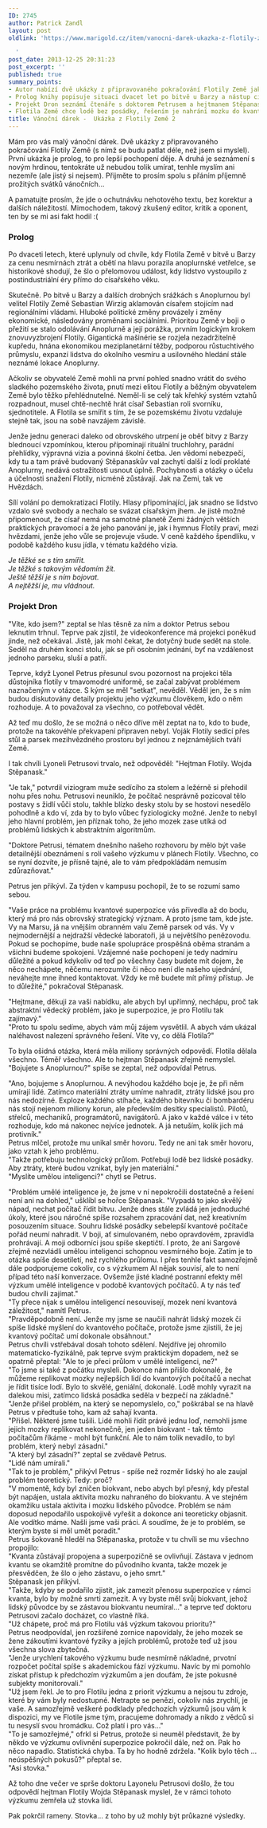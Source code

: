 ```yaml
---
ID: 2745
author: Patrick Zandl
layout: post
oldlink: 'https://www.marigold.cz/item/vanocni-darek-ukazka-z-flotily-zeme-2

  '
post_date: 2013-12-25 20:31:23
post_excerpt: ''
published: true
summary_points:
- Autor nabízí dvě ukázky z připravovaného pokračování Flotily Země jako vánoční dárek.
- Prolog knihy popisuje situaci dvacet let po bitvě u Barzy a nástup císařství.
- Projekt Dron seznámí čtenáře s doktorem Petrusem a hejtmanem Stěpanaskem.
- Flotila Země chce lodě bez posádky, řešením je nahrání mozku do kvantového počítače.
title: Vánoční dárek -  Ukázka z Flotily Země 2
---
```


<p>Mám pro vás malý vánoční dárek. Dvě ukázky z připravovaného pokračování Flotily Země (s nímž se budu patlat déle, než jsem si myslel). První ukázka je prolog, to pro lepší pochopení děje. A druhá je seznámení s novým hrdinou, tentokráte už nebudou tolik umírat, tenhle myslím ani nezemře (ale jistý si nejsem). Přijměte to prosím spolu s přáním příjemně prožitých svátků vánočních…</p>


<p>A pamatujte prosím, že jde o ochutnávku nehotového textu, bez korektur a dalších náležitostí. Mimochodem, takový zkušený editor, kritik a oponent, ten by se mi asi fakt hodil :(</p>


<h3>Prolog</h3>
<p>Po dvaceti letech, které uplynuly od chvíle, kdy Flotila Země v bitvě u Barzy za cenu nesmírnách ztrát a obětí na hlavu porazila anoplurnské vetřelce, se historikové shodují, že šlo o přelomovou událost, kdy lidstvo vystoupilo z postindustriální éry přímo do císařského věku.</p>

<p>Skutečně. Po bitvě u Barzy a dalších drobných srážkách s Anoplurnou byl velitel Flotily Země Sebastian Wirzig aklamován císařem stojícím nad regionálními vládami. Hluboké politické změny provázely i změny ekonomické, následovány proměnami sociálními. Prioritou Země v boji o přežití se stalo odolávání Anoplurně a její porážka, prvním logickým krokem znovuvyzbrojení Flotily. Gigantická mašinérie se rozjela nezadržitelně kupředu, hnána ekonomikou meziplanetární těžby, podporou růstuchtivého průmyslu, expanzí lidstva do okolního vesmíru a usilovného hledání stále neznámé lokace Anoplurny.</p>

<p>Ačkoliv se obyvatelé Země mohli na první pohled snadno vrátit do svého sladkého pozemského života, pnutí mezi elitou Flotily a běžným obyvatelem Země bylo těžko přehlédnutelné. Neměl-li se celý tak křehký systém vztahů rozpadnout, musel chtě-nechtě hrát císař Sebastian roli svorníku, sjednotitele. A Flotila se smířit s tím, že se pozemskému životu vzdaluje stejně tak, jsou na sobě navzájem závislé.</p>

<p>Jenže jednu generaci daleko od obrovského utrpení je oběť bitvy z Barzy blednoucí vzpomínkou, kterou přípomínají rituální truchlohry, parádní přehlídky, výpravná vizia a povinná školní četba. Jen vědomí nebezpečí, kdy tu a tam právě budovaný Stěpanaskův val zachytí další z lodí proklaté Anoplurny, nedává ostražitosti usnout úplně. Pochybnosti a otázky o účelu a účelnosti snažení Flotily, nicméně zůstávají. Jak na Zemi, tak ve Hvězdách.</p>

<p>Sílí volání po demokratizaci Flotily. Hlasy připomínající, jak snadno se lidstvo vzdalo své svobody a nechalo se svázat císařským jhem. Je jistě možné připomenout, že císař nemá na samotné planetě Zemi žádných větších praktických pravomocí a že jeho panování je, jak i hymnus Flotily praví, mezi hvězdami, jenže jeho vůle se projevuje všude. V ceně každého špendlíku, v podobě každého kusu jídla, v tématu každého vizia.</p>

<p><em>Je těžké se s tím smířit. <br />Je těžké s takovým vědomím žít. <br />Ještě těžší je s ním bojovat. <br />A nejtěžší je, mu vládnout.</em></p>

<h3>Projekt Dron</h3>
<p>"Víte, kdo jsem?" zeptal se hlas těsně za ním a doktor Petrus sebou leknutím trhnul. Teprve pak zjistil, že videokonference má projekci poněkud jinde, než očekával. Jistě, jak mohl čekat, že dotyčný bude sedět na stole. Seděl na druhém konci stolu, jak se při osobním jednání, byť na vzdálenost jednoho parseku, sluší a patří.</p>

<p>Teprve, když Lyonel Petrus přesunul svou pozornost na projekci těla důstojníka flotily v tmavomodré uniformě, se začal zabývat problémem naznačeným v otázce. S kým se měl "setkat", nevěděl. Věděl jen, že s ním budou diskutovány detaily projektu jeho výzkumu člověkem, kdo o něm rozhoduje. A to považoval za všechno, co potřeboval vědět. </p>

<p>Až teď mu došlo, že se možná o něco dříve měl zeptat na to, kdo to bude, protože na takovéhle překvapení připraven nebyl. Voják Flotily sedící přes stůl a parsek mezihvězdného prostoru byl jednou z nejznámějších tváří Země. </p>

<p>I tak chvíli Lyoneli Petrusovi trvalo, než odpověděl: "Hejtman Flotily. Wojda Stěpanask."</p>

<p>"Je tak," potvrdil viziogram muže sedícího za stolem a ležérně si přehodil nohu přes nohu. Petrusovi neuniklo, že počítač nesprávně pozicoval tělo postavy s židlí vůči stolu, takhle blízko desky stolu by se hostovi nesedělo pohodlně a kdo ví, zda by to bylo vůbec fyziologicky možné. Jenže to nebyl jeho hlavní problém, jen příznak toho, že jeho mozek zase utíká od problémů lidských k abstraktním algoritmům.</p>

<p>"Doktore Petrusi, tématem dnešního našeho rozhovoru by mělo být vaše detailnější obeznámení s rolí vašeho výzkumu v plánech Flotily. Všechno, co se nyní dozvíte, je přísně tajné, ale to vám předpokládám nemusím zdůrazňovat." </p>

<p>Petrus jen přikývl. Za týden v kampusu pochopil, že to se rozumí samo sebou.</p>

<p>"Vaše práce na problému kvantové superpozice vás přivedla až do bodu, který má pro nás obrovský strategický význam. A proto jsme tam, kde jste. Vy na Marsu, já na vnějším obranném valu Země parsek od vás. Vy v nejmodernější a nejdražší vědecké laboratoři, já u největšího penězovodu. Pokud se pochopíme, bude naše spolupráce prospěšná oběma stranám a všichni budeme spokojeni. Vzájemné naše pochopení je tedy nadmíru důležité a pokud kdykoliv od teď po všechny časy budete mít dojem, že něco nechápete, něčemu nerozumíte či něco není dle našeho ujednání, neváhejte mne ihned kontaktovat. Vždy ke mě budete mít přímý přístup. Je to důležité," pokračoval Stěpanask.</p>

<p>"Hejtmane, děkuji za vaši nabídku, ale abych byl upřímný, nechápu, proč tak abstraktní vědecký problém, jako je superpozice, je pro Flotilu tak zajímavý."<br />"Proto tu spolu sedíme, abych vám můj zájem vysvětlil. A abych vám ukázal naléhavost nalezení správného řešení. Víte vy, co dělá Flotila?"</p>

<p>To byla ošidná otázka, která měla miliony správných odpovědí. Flotila dělala všechno. Téměř všechno. Ale to hejtman Stěpanask zřejmě nemyslel. "Bojujete s Anoplurnou?" spíše se zeptal, než odpovídal Petrus.</p>

<p>"Ano, bojujeme s Anoplurnou. A nevýhodou každého boje je, že při něm umírají lidé. Zatímco materiální ztráty umíme nahradit, ztráty lidské jsou pro nás nedozírné. Exploze každého stíhače, každého bitevníku či bombardéru nás stojí nejenom miliony korun, ale především desítky specialistů. Pilotů, střelců, mechaniků, programátorů, navigátorů. A jako v každé válce i v této rozhoduje, kdo má nakonec nejvíce jednotek. A já netuším, kolik jich má protivník."<br />Petrus mlčel, protože mu unikal směr hovoru. Tedy ne ani tak směr hovoru, jako vztah k jeho problému. <br />"Takže potřebuju technologický průlom. Potřebuji lodě bez lidské posádky. Aby ztráty, které budou vznikat, byly jen materiální."<br />"Myslíte umělou inteligenci?" chytl se Petrus.</p>

<p>"Problém umělé inteligence je, že jsme v ní nepokročili dostatečně a řešení není ani na dohled," ušklíbl se hořce Stěpanask. "Vypadá to jako skvělý nápad, nechat počítač řídit bitvu. Jenže dnes stále zvládá jen jednoduché úkoly, které jsou náročné spíše rozsahem zpracování dat, než kreativním posouzením situace. Souhru lidské posádky sebelepší kvantové počítače pořád neumí nahradit. V boji, ať simulovaném, nebo opravdovém, zpravidla prohrávají. A moji odborníci jsou spíše skeptičtí. I proto, že ani Sargové zřejmě nezvládli umělou inteligenci schopnou vesmírného boje. Zatím je to otázka spíše desetiletí, než rychlého průlomu. I přes tenhle fakt samozřejmě dále podporujeme cokoliv, co s výzkumem AI nějak souvisí, ale to není případ této naší konverzace. Ovšemže jisté kladné postranní efekty měl výzkum umělé inteligence v podobě kvantových počítačů. A ty nás teď budou chvíli zajímat."<br />"Ty přece nijak s umělou inteligencí nesouvisejí, mozek není kvantová záležitost," namítl Petrus. <br />"Pravděpodobně není. Jenže my jsme se naučili nahrát lidský mozek či spíše lidské myšlení do kvantového počítače, protože jsme zjistili, že jej kvantový počítač umí dokonale obsáhnout."<br />Petrus chvíli vstřebával dosah tohoto sdělení. Nejdříve jej ohromilo matematicko-fyzikálně, pak teprve svým praktickým dopadem, než se opatrně přeptal: "Ale to je přeci průlom v umělé inteligenci, ne?" <br />"To jsme si také z počátku mysleli. Dokonce nám přišlo dokonalé, že můžeme replikovat mozky nejlepších lidí do kvantových počítačů a nechat je řídit tisíce lodí. Bylo to skvělé, geniální, dokonalé. Lodě mohly vyrazit na dalekou misi, zatímco lidská posádka seděla v bezpečí na základně."<br />"Jenže přišel problém, na který se nepomyslelo, co," poškrábal se na hlavě Petrus v předtuše toho, kam až sahají kvanta. <br />"Přišel. Některé jsme tušili. Lidé mohli řídit právě jednu loď, nemohli jsme jejich mozky replikovat nekonečně, jen jeden biokvant - tak těmto počítačům říkáme - mohl být funkční. Ale to nám tolik nevadilo, to byl problém, který nebyl zásadní."<br />"A který byl zásadní?" zeptal se zvědavě Petrus. <br />"Lidé nám umírali."<br />"Tak to je problém," přikývl Petrus - spíše než rozměr lidský ho ale zaujal problém teoretický. Tedy: proč? <br />"V momentě, kdy byl zničen biokvant, nebo abych byl přesný, kdy přestal být napájen, ustala aktivita mozku nahraného do biokvantu. A ve stejném okamžiku ustala aktivita i mozku lidského původce. Problém se nám doposud nepodařilo uspokojivě vyřešit a dokonce ani teoreticky objasnit. Ale vodítko máme. Našli jsme vaši práci. A soudíme, že je to problém, se kterým byste si měl umět poradit."<br />Petrus šokovaně hleděl na Stěpanaska, protože v tu chvíli se mu všechno propojilo:<br />"Kvanta zůstávají propojena a superpozičně se ovlivňují. Zástava v jednom kvantu se okamžitě promítne do původního kvanta, takže mozek je přesvědčen, že šlo o jeho zástavu, o jeho smrt."<br />Stěpanask jen přikývl.<br />"Takže, kdyby se podařilo zjistit, jak zamezit přenosu superpozice v rámci kvanta, bylo by možné smrti zamezit. A vy byste měl svůj biokvant, jehož lidský původce by se zástavou biokvantu neumíral…" a teprve teď doktoru Petrusovi začalo docházet, co vlastně říká.<br />"Už chápete, proč má pro Flotilu váš výzkum takovou prioritu?"<br />Petrus neodpovídal, jen rozšířené zornice napovídaly, že jeho mozek se žene zákoutími kvantové fyziky a jejích problémů, protože teď už jsou všechna slova zbytečná. <br />"Jenže urychlení takového výzkumu bude nesmírně nákladné, prvotní rozpočet počítal spíše s akademickou fází výzkumu. Navíc by mi pomohlo získat přístup k předchozím výzkumům a jen doufám, že jste pokusné subjekty monitorovali."<br />"Už jsem řekl. Je to pro Flotilu jedna z priorit výzkumu a nejsou tu zdroje, které by vám byly nedostupné. Netrapte se penězi, cokoliv nás zrychlí, je vaše. A samozřejmě veškeré podklady předchozích výzkumů jsou vám k dispozici, my ve Flotile jsme tým, pracujeme dohromady a nikdo z vědců si tu nesyslí svou hromádku. Což platí i pro vás…"<br />"To je samozřejmé," ofrkl si Petrus, protože si neuměl představit, že by někdo ve výzkumu ovlivnění superpozice pokročil dále, než on. Pak ho něco napadlo. Statistická chyba. Ta by ho hodně zdržela. "Kolik bylo těch … neúspěšných pokusů?" přeptal se. <br />"Asi stovka."</p>

<p>Až toho dne večer ve sprše doktoru Layonelu Petrusovi došlo, že tou odpovědí hejtman Flotily Wojda Stěpanask myslel, že v rámci tohoto výzkumu zemřela už stovka lidí.</p>

<p>Pak pokrčil rameny. Stovka… z toho by už mohly být průkazné výsledky.</p>

<p> </p>